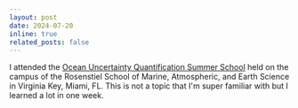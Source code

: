```yaml
---
layout: post
date: 2024-07-20
inline: true
related_posts: false
---
```


I attended the [Ocean Uncertainty Quantification Summer School](https://usclivar.org/meetings/ocean-uncertainty-quantification-summer-school) held on the campus of the Rosenstiel School of Marine, Atmospheric, and Earth Science in Virginia Key, Miami, FL. This is not a topic that I'm super familiar with but I learned a lot in one week.